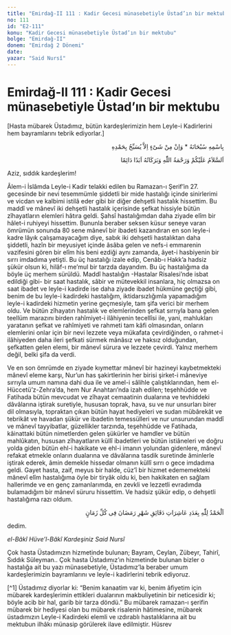 ```yaml
---
title: "Emirdağ-II 111 : Kadir Gecesi münasebetiyle Üstad’ın bir mektubu"
no: 111
id: "E2-111"
konu: "Kadir Gecesi münasebetiyle Üstad’ın bir mektubu"
bolge: "Emirdağ-II"
donem: "Emirdağ 2 Dönemi"
date: 
yazar: "Said Nursî"
---
```


# Emirdağ-II 111 : Kadir Gecesi münasebetiyle Üstad’ın bir mektubu

<p class="takdim">[Hasta mübarek Üstadımız, bütün kardeşlerimizin hem Leyle-i Kadirlerini hem bayramlarını tebrik ediyorlar.]</p>

<p class="arabic" dir="rtl" title="Meal: “Subhân Allah’ın adıyla” * “Hiçbir şey yoktur ki O'nu hamd ile tesbih etmesin” [İsrâ 17:44]">بِاسْمِهِ سُبْحَانَهُ * وَاِنْ مِنْ شَىْءٍ اِلاَّ يُسَبِّحُ بِحَمْدِهِ</p>

<p class="arabic" dir="rtl" title="Meal: “Allah’ın selâmı, rahmeti ve bereketleri, ebedî ve dâimî olarak üzerinize olsun.”">اَلسَّلاَمُ عَلَيْكُمْ وَرَحْمَةُ اللّٰهِ وَبَرَكَاتُهُ اَبَدًا دَائِمًا</p>

Aziz, sıddık kardeşlerim!

Âlem-i İslâmda Leyle-i Kadir telakki edilen bu Ramazan-ı Şerif’in 27. gecesinde bir nevi tesemmümle şiddetli bir mide hastalığı içinde sinirlerimi ve vicdan ve kalbimi istilâ eder gibi bir diğer dehşetli hastalık hissettim. Bu maddî ve mânevî iki dehşetli hastalık içerisinde şefkat hissiyle bütün zîhayatların elemleri hâtıra geldi. Şahsî hastalığımdan daha ziyade elîm bir hâlet-i ruhiyeyi hissettim. Bununla beraber seksen küsur seneye varan ömrümün sonunda 80 sene mânevî bir ibadeti kazandıran en son leyle-i kadre lâyık çalışamayacağım diye, sabık iki dehşetli hastalıktan daha şiddetli, hazîn bir meyusiyet içinde âsâba gelen ve nefs-i emmarenin vazifesini gören bir elîm his beni ezdiği aynı zamanda, âyet-i hasbiyenin bir sırrı imdadıma yetişti. Bu üç hastalığı izale edip, Cenâb-ı Hakk’a hadsiz şükür olsun ki, hilâf-ı me’mul bir tarzda dayandım. Bu üç hastalığıma da böyle üç merhem sürüldü. Maddî hastalığın -Hastalar Risalesi’nde isbat edildiği gibi- bir saat hastalık, sâbir ve mütevekkil insanlara, hiç olmazsa on saat ibadet ve leyle-i kadirde ise daha ziyade ibadet hükmüne geçtiği gibi, benim de bu leyle-i kadirdeki hastalığım, iktidarsızlığımla yapamadığım leyle-i kadirdeki hizmetin yerine geçmesiyle, tam şifa verici bir merhem oldu. Ve bütün zîhayatın hastalık ve elemlerinden şefkat sırrıyla bana gelen teellüm marazını birden rahîmiyet-i ilâhiyenin tecellîsi ile, yani, mahlukları yaratanın şefkat ve rahîmiyeti ve rahmeti tam kâfi olmasından, onların elemlerini onlar için bir nevi lezzete veya mükafata çevirdiğinden, o rahmet-i ilâhiyeden daha ileri şefkati sürmek mânâsız ve haksız olduğundan, şefkatten gelen elemi, bir mânevî sürura ve lezzete çevirdi. Yalnız merhem değil, belki şifa da verdi.

Ve en son ömrümde en ziyade kıymettar mânevî bir hazineyi kaybetmekteki mânevî eleme karşı, Nur’un has şakirtlerinin her birisi şirket-i mâneviye sırrıyla umum namına dahi dua ile ve amel-i sâlihle çalıştıklarından, hem el-Hüccetü’z-Zehra’da, hem Nur Anahtarı’nda izah edilen; teşehhüdde ve Fatihada bütün mevcudat ve zîhayat cemaatinin dualarına ve tevhiddeki dâvâlarına iştirak suretiyle, hususan toprak, hava, su ve nur unsurları birer dil olmasıyla, topraktan çıkan bütün hayat hediyeleri ve sudan mübârekât ve tebrikât ve havadan şükür ve ibadetin temessülleri ve nur unsurundan maddî ve mânevî tayyibatlar, güzellikler tarzında, teşehhüdde ve Fatihada, kâinattaki bütün nimetlerden gelen şükürler ve hamdler ve bütün mahlûkatın, hususan zîhayatların küllî ibadetleri ve bütün istiâneleri ve doğru yolda giden bütün ehl-i hakikate ve ehl-i imanın yolundan gidenlere, mânevî refakat etmekle onların dualarına ve dâvâlarına tasdik suretinde âminlerle iştirak ederek, âmin demekle hissedar olmanın küllî sırrı o gece imdadıma geldi. Gayet hasta, zaif, meyus bir halde, cüz’î bir hizmet edememekteki mânevî elîm hastalığıma öyle bir tiryâk oldu ki, ben hakikaten en sağlam hallerimde ve en genç zamanlarımda, en zevkli ve lezzetli evradımda bulamadığım bir mânevî süruru hissettim. Ve hadsiz şükür edip, o dehşetli hastalığıma razı oldum.

<p class="arabic" dir="rtl" title="Meal: “Bütün zamanlardaki Ramazan aylarının âşireleri adedince Allah’a hamd olsun.” ">اَلْحَمْدُ لِلّٰهِ بِعَدَدِ عَاشِرَاتِ دَقَائِقِ شَهْرِ رَمَضَانَ فِى كُلِّ زَمَانٍ</p>

dedim.

*el-Bâkî Hüve’l-Bâkî*
*Kardeşiniz*
*Said Nursî*

Çok hasta Üstadımızın hizmetinde bulunan; Bayram, Ceylan, Zübeyr, Tahirî, Sıddık Süleyman.. Çok hasta Üstadımız’ın hizmetinde bulunan bizler o hastalığa ait bu yazı münasebetiyle, Üstadımız’la beraber umum kardeşlerimizin bayramlarını ve leyle-i kadirlerini tebrik ediyoruz.

[^1] Üstadımız diyorlar ki: “Benim kanaatim var ki, benim âfiyetim için mübarek kardeşlerimin ettikleri dualarının makbuliyetinin bir neticesidir ki; böyle acib bir hal, garib bir tarza döndü.” Bu mübarek ramazan-ı şerifin mübarek bir hediyesi olan bu mübarek risalenin hâtimesine, mübarek üstadımızın Leyle-i Kadirdeki elemli ve ızdırablı hastalıklarına ait bu mektubun ilhâkı münasip görülerek ilave edilmiştir. Hüsrev
